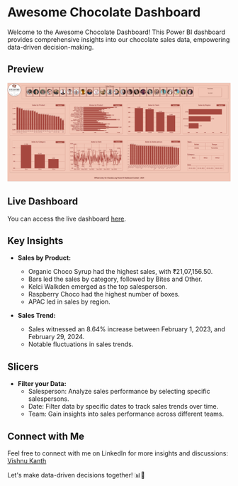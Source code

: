 # Awesome Chocolate Dashboard

Welcome to the Awesome Chocolate Dashboard! This Power BI dashboard provides comprehensive insights into our chocolate sales data, empowering data-driven decision-making.

## Preview 
![Dashboard Preview](Screenshot%20(185).png)

## Live Dashboard

You can access the live dashboard [here](https://app.powerbi.com/view?r=eyJrIjoiZjg3YzJhYzUtMjYxNS00MGE5LWE1YjItOGY4MGY4MWMyMGEzIiwidCI6ImRmODY3OWNkLWE4MGUtNDVkOC05OWFjLWM4M2VkN2ZmOTVhMCJ9).

## Key Insights

- **Sales by Product:** 
  - Organic Choco Syrup had the highest sales, with ₹21,07,156.50.
  - Bars led the sales by category, followed by Bites and Other.
  - Kelci Walkden emerged as the top salesperson.
  - Raspberry Choco had the highest number of boxes.
  - APAC led in sales by region.

- **Sales Trend:**
  - Sales witnessed an 8.64% increase between February 1, 2023, and February 29, 2024.
  - Notable fluctuations in sales trends.

## Slicers

- **Filter your Data:**
  - Salesperson: Analyze sales performance by selecting specific salespersons.
  - Date: Filter data by specific dates to track sales trends over time.
  - Team: Gain insights into sales performance across different teams.

## Connect with Me

Feel free to connect with me on LinkedIn for more insights and discussions: [Vishnu Kanth](https://www.linkedin.com/in/vishnukanth-k-a5552327b/)

Let's make data-driven decisions together! 📊🍫
